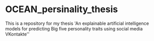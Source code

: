 # OCEAN_persinality_thesis
This is a repository for my thesis 'An explainable artificial intelligence models for predicting Big five personality traits using social media VKontakte''
